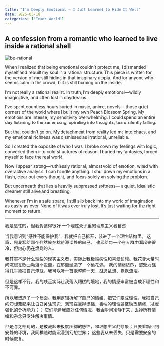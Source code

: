 ```yaml
---
title: "I'm Deeply Emotional — I Just Learned to Hide It Well"
date: 2025-05-18
categories: ["Inner World"]
---
```


## A confession from a romantic who learned to live inside a rational shell

![be-rational](https://i.imgur.com/1zWrBGX.png)

When I realized that being emotional couldn’t protect me,
I dismantled myself and rebuilt my soul in a rational structure.
This piece is written for the version of me still hiding in that imaginary utopia.
And for anyone who seems calm in the crowd, but is still burning on the inside.

I’m not really a rational realist.
In truth, I’m deeply emotional—wildly imaginative, and often lost in daydreams.

I’ve spent countless hours buried in music, anime, novels—
those quiet corners of the world where I built my own Peach Blossom Spring.
My emotions are intense, my sensitivity overwhelming.
I could spend an entire day listening to the same song, spiraling into thoughts, tears silently falling.

But that couldn’t go on.
My detachment from reality led me into chaos, and my emotional richness was dismissed as irrational, unreliable.

So I created the opposite of who I was.
I broke down my feelings with logic, converted them into cold structures of reason.
I buried my fantasies, forced myself to face the real world.

Now I appear strong—ruthlessly rational, almost void of emotion, wired with overactive analysis.
I can handle anything.
I shut down my emotions in a flash, clear out every thought, and focus solely on solving the problem.

But underneath that lies a heavily suppressed softness—
a quiet, idealistic dreamer still alive and breathing.

Whenever I’m in a safe space,
I still slip back into my world of imagination as easily as ever.
None of it was ever truly lost.
It’s just waiting for the right moment to return.

---

我是感性的，但我伪装得很好
一个理性壳子里的理想主义者自述

当我意识到“感性不能保护我”，我就把自己拆开，装进了一个理性结构里。
这篇，是我写给那个仍然躲在桃花源深处的自己。
也写给每一个在人群中看起来很冷，但内心仍在燃烧的人。

我其实不是什么理性的现实主义者，实际上我极端感性和喜爱幻想。
​我花费大量时间沉浸在歌曲动漫小说里，在那里塑造了一个桃花源。
我的情绪浓烈，感受力强得几乎能把自己淹没。我可以听一首歌整整一天，胡思乱想、默默流泪。

​但是这样不行。
​我的缺乏实际让我落入糟糕的境地，我的情感丰富被当成不理性和不可靠。

​所以我塑造了一个反面。
​我用逻辑拆解了自己的情绪，把它们变成理性，我把自己的幻想藏起来让自己关注现实。
​我现在变得很强，极端的理性甚至缺乏情绪，过度强化的分析能力；；
它们能帮我应对任何情况，我会瞬间冷静下来，丢掉所有情绪和杂念只专注解决事情。

但是与之相对的，是被藏起来极度压抑的感性，和理想主义的想象；
​只要重新回到安静的环境，我同样随时能沉浸到幻想世界；
这些我从未丢失，只是需要安全的时候恢复。
